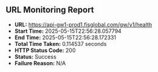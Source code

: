 ## URL Monitoring Report

- **URL:** https://api-gw1-prod1.fisglobal.com/gw/v1/health
- **Start Time:** 2025-05-15T22:56:28.057794
- **End Time:** 2025-05-15T22:56:28.172331
- **Total Time Taken:** 0.114537 seconds
- **HTTP Status Code:** 200
- **Status:** Success
- **Failure Reason:** N/A
